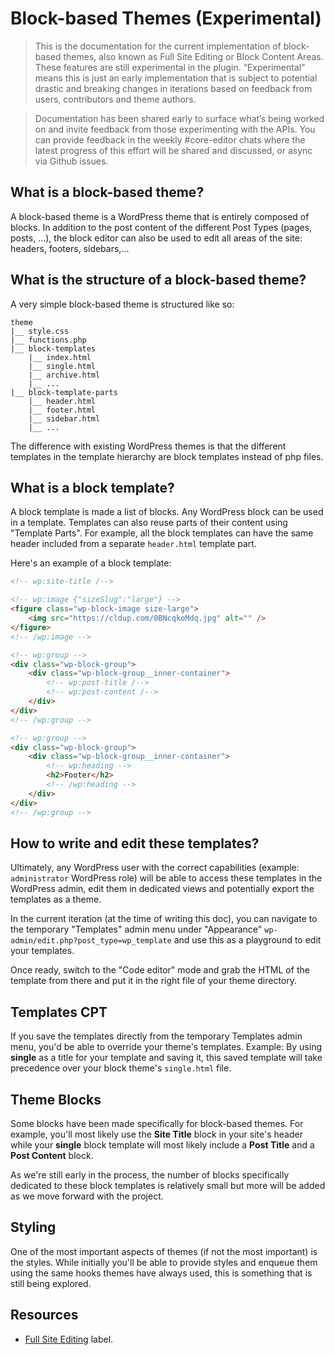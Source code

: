 # Block-based Themes (Experimental)

> This is the documentation for the current implementation of block-based themes, also known as Full Site Editing or Block Content Areas. These features are still experimental in the plugin. “Experimental” means this is just an early implementation that is subject to potential drastic and breaking changes in iterations based on feedback from users, contributors and theme authors.

> Documentation has been shared early to surface what’s being worked on and invite feedback from those experimenting with the APIs. You can provide feedback in the weekly #core-editor chats where the latest progress of this effort will be shared and discussed, or async via Github issues.

## What is a block-based theme?

A block-based theme is a WordPress theme that is entirely composed of blocks. In addition to the post content of the different Post Types (pages, posts, ...), the block editor can also be used to edit all areas of the site: headers, footers, sidebars,...

## What is the structure of a block-based theme?

A very simple block-based theme is structured like so:

```
theme
|__ style.css
|__ functions.php
|__ block-templates
    |__ index.html
    |__ single.html
    |__ archive.html
    |__ ...
|__ block-template-parts
    |__ header.html
    |__ footer.html
    |__ sidebar.html
    |__ ...
```

The difference with existing WordPress themes is that the different templates in the template hierarchy are block templates instead of php files.

## What is a block template?

A block template is made a list of blocks. Any WordPress block can be used in a template. Templates can also reuse parts of their content using "Template Parts". For example, all the block templates can have the same header included from a separate `header.html` template part.

Here's an example of a block template:

```html
<!-- wp:site-title /-->

<!-- wp:image {"sizeSlug":"large"} -->
<figure class="wp-block-image size-large">
	<img src="https://cldup.com/0BNcqkoMdq.jpg" alt="" />
</figure>
<!-- /wp:image -->

<!-- wp:group -->
<div class="wp-block-group">
	<div class="wp-block-group__inner-container">
		<!-- wp:post-title /-->
		<!-- wp:post-content /-->
	</div>
</div>
<!-- /wp:group -->

<!-- wp:group -->
<div class="wp-block-group">
	<div class="wp-block-group__inner-container">
		<!-- wp:heading -->
		<h2>Footer</h2>
		<!-- /wp:heading -->
	</div>
</div>
<!-- /wp:group -->
```

## How to write and edit these templates?

Ultimately, any WordPress user with the correct capabilities (example: `administrator` WordPress role) will be able to access these templates in the WordPress admin, edit them in dedicated views and potentially export the templates as a theme.

In the current iteration (at the time of writing this doc), you can navigate to the temporary "Templates" admin menu under "Appearance" `wp-admin/edit.php?post_type=wp_template` and use this as a playground to edit your templates.

Once ready, switch to the "Code editor" mode and grab the HTML of the template from there and put it in the right file of your theme directory.

## Templates CPT

If you save the templates directly from the temporary Templates admin menu, you'd be able to override your theme's templates. Example: By using **single** as a title for your template and saving it, this saved template will take precedence over your block theme's `single.html` file.

## Theme Blocks

Some blocks have been made specifically for block-based themes. For example, you'll most likely use the **Site Title** block in your site's header while your **single** block template will most likely include a **Post Title** and a **Post Content** block.

As we're still early in the process, the number of blocks specifically dedicated to these block templates is relatively small but more will be added as we move forward with the project.

## Styling

One of the most important aspects of themes (if not the most important) is the styles. While initially you'll be able to provide styles and enqueue them using the same hooks themes have always used, this is something that is still being explored.

## Resources

- [Full Site Editing](https://github.com/WordPress/gutenberg/labels/%5BFeature%5D%20Full%20Site%20Editing) label.
